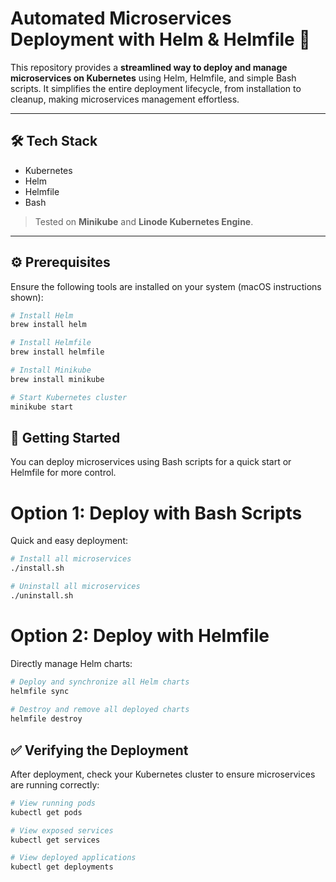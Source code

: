# Automated Microservices Deployment with Helm & Helmfile 🚀

This repository provides a **streamlined way to deploy and manage microservices on Kubernetes** using Helm, Helmfile, and simple Bash scripts. It simplifies the entire deployment lifecycle, from installation to cleanup, making microservices management effortless.

---

## 🛠️ Tech Stack

- Kubernetes  
- Helm  
- Helmfile  
- Bash  

> Tested on **Minikube** and **Linode Kubernetes Engine**.

---

## ⚙️ Prerequisites

Ensure the following tools are installed on your system (macOS instructions shown):

```bash
# Install Helm
brew install helm

# Install Helmfile
brew install helmfile

# Install Minikube
brew install minikube

# Start Kubernetes cluster
minikube start
```
## 🚀 Getting Started
You can deploy microservices using Bash scripts for a quick start or Helmfile for more control.

# Option 1: Deploy with Bash Scripts

Quick and easy deployment:
```bash
# Install all microservices
./install.sh

# Uninstall all microservices
./uninstall.sh
```

# Option 2: Deploy with Helmfile

Directly manage Helm charts:

```bash
# Deploy and synchronize all Helm charts
helmfile sync
 
# Destroy and remove all deployed charts
helmfile destroy
```

## ✅ Verifying the Deployment

After deployment, check your Kubernetes cluster to ensure microservices are running correctly:

```bash
# View running pods
kubectl get pods

# View exposed services
kubectl get services

# View deployed applications
kubectl get deployments
```
